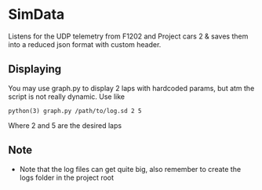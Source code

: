 # SimData
Listens for the UDP telemetry from F1202 and Project cars 2 & saves them into a reduced json format with custom header.

## Displaying
You may use graph.py to display 2 laps with hardcoded params, but atm the script is not really dynamic.
Use like
```
python(3) graph.py /path/to/log.sd 2 5
```
Where 2 and 5 are the desired laps

## Note
- Note that the log files can get quite big, also remember to create the logs folder in the project root
